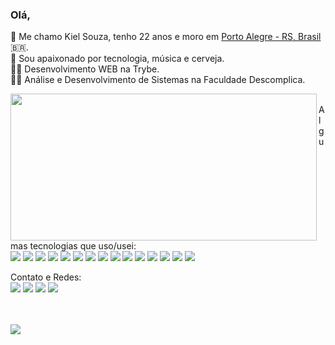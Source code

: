 <h3>Olá,</h3>
    <p>
        👦 Me chamo Kiel Souza, tenho 22 anos e moro em <a href="https://www.google.com/maps/place/Porto+Alegre,+RS">Porto Alegre - RS, Brasil</a>🇧🇷.<br>
        💖 Sou apaixonado por tecnologia, música e cerveja.<br>
        👨‍💻 Desenvolvimento WEB na Trybe.<br>
        👨‍🎓 Análise e Desenvolvimento de Sistemas na Faculdade Descomplica.<br>
    </p>
    <p>
        <img align="left" width="490" height="235"
            src="https://github-readme-stats.vercel.app/api?username=kielsouza&show_icons=true&hide_border=false&line_height=20&title_color=f69673&icon_color=1b93c9&show_owner=true" />
    <p>
        <br>Algumas tecnologias que uso/usei:<br>
        <img src="https://img.shields.io/badge/-Visual%20Studio%20Code-23A9F2?style=flat-square&logo=Visual%20Studio%20Code&logoColor=white" />
        <img src="https://img.shields.io/badge/-Github-181717?style=flat-square&logo=GitHub&logoColor=white" />
        <img src="https://img.shields.io/badge/-Git-F44D27?style=flat-square&logo=Git&logoColor=white" />
        <img src="https://img.shields.io/badge/-NPM-CB3837?style=flat-square&logo=NPM&logoColor=white" />
        <img src="https://img.shields.io/badge/-Trello-0079BF?style=flat-square&logo=Trello&logoColor=white" />
        <img src="https://img.shields.io/badge/-Slack-E01563?style=flat-square&logo=Slack&logoColor=white" />
        <img src="https://img.shields.io/badge/-Adobe%20Photoshop-31A8FF?style=flat-square&logo=Adobe%20Photoshop&logoColor=white" />
        <img src="https://img.shields.io/badge/-ESLint-4B32C3?style=flat-square&logo=ESLint&logoColor=white" />
        <img src="https://img.shields.io/badge/-HTML5-E34F26?style=flat-square&logo=HTML5&logoColor=white" />
        <img src="https://img.shields.io/badge/-CSS3-1572B6?style=flat-square&logo=CSS3&logoColor=white" />
        <img src="https://img.shields.io/badge/-Ubuntu-A80030?style=flat-square&logo=Ubuntu&logoColor=white" />
        <img src="https://img.shields.io/badge/-AWS-232F3E?style=flat-square&logo=Amazon%20AWS&logoColor=white" />
        <img src="https://img.shields.io/badge/-React JS-222F29?style=flat-square&logo=React&logoColor=white" />
        <img src="https://img.shields.io/badge/-Jest-C21325?style=flat-square&logo=Jest&logoColor=white" />
        <img src="https://img.shields.io/badge/-React Testing Library-E33332?style=flat-square&logo=Testing%20Library&logoColor=white" />
    </p>
    </p>
    <p>
        Contato e Redes:<br />
        <a href="mailto:kielsouza115@hotmail.com?subject=[GitHub]">
            <img src="https://img.shields.io/badge/e‑mail-D14836.svg?style=for-the-badge&logo=GMail&logoColor=white" /></a>
        <a href="https://instagram.com/kiel.jpg">
            <img src="https://img.shields.io/badge/instagram-E4405F.svg?style=for-the-badge&logo=instagram&logoColor=white" /></a>
        <a href="https://linkedin.com/in/stan-daniels-roth-278478127">
            <img src="https://img.shields.io/badge/linkedin-0077B5.svg?style=for-the-badge&logo=linkedin&logoColor=white" /></a>
        <a href="https://twitter.com/mrstandu33">
            <img src="https://img.shields.io/badge/twitter-1DA1F2.svg?style=for-the-badge&logo=twitter&logoColor=white" /></a>
    </p>
    <br><br>
        <a href="https://open.spotify.com/user/aggwfzs37p4ssrxstmzjb4opk?si=d5449fa99ad94ce2"><img
                src="https://spotify-recently-played-readme.vercel.app/api?user=aggwfzs37p4ssrxstmzjb4opk&width=1000&count=1" /></a><br />
    </p>
